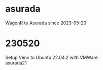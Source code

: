# asurada
WagonR to Asurada since 2023-05-20


# 230520 
Setup Venv to Ubuntu 22.04.2 with VMWare  
asurada21
